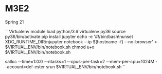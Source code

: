 # M3E2
Spring 21

``
Virtualenv 
module load python/3.6
virtualenv py36
source py36/bin/activate
pip install jupyter
echo -e '#!/bin/bash\nunset XDG_RUNTIME_DIR\njupyter notebook --ip $(hostname -f) --no-browser' > $VIRTUAL_ENV/bin/notebook.sh
chmod u+x $VIRTUAL_ENV/bin/notebook.sh

salloc --time=1:0:0 --ntasks=1 --cpus-per-task=2 --mem-per-cpu=1024M --account=def-ester srun $VIRTUAL_ENV/bin/notebook.sh
``
